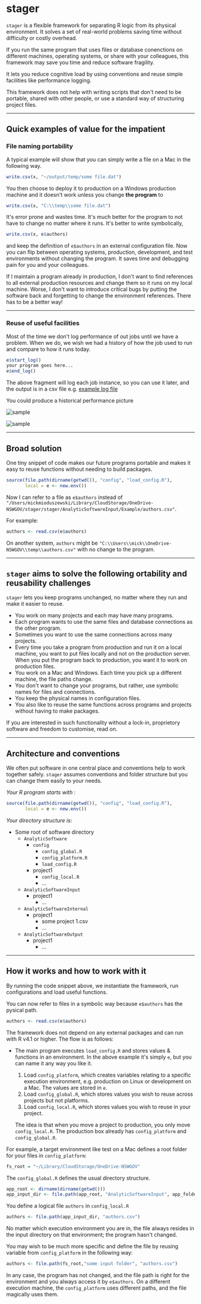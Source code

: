 # stager

`stager` is a flexible framework for separating R logic from its physical environment. It solves a set of real-world problems saving time without difficulty or costly overhead.

If you run the same program that uses files or database conenctions on different machines, operating systems, or share with your colleagues, this framework may save you time and reduce software fragility.

It lets you reduce cognitive load by using conventions and reuse simple facilities like performance logging.

This framework does not help with writing scripts that don't need to be portable, shared with other people, or use a standard way of structuring project files.

---

## Quick examples of value for the impatient

### File naming portability

A typical example will show that you can simply write a file on a Mac in the following way.

```r
write.csv(x, "~/output/temp/some file.dat")
```

You then choose to deploy it to production on a Windows production machine and it doesn't work unless you change **the program** to

```r
write.csv(x, "C:\\temp\\some file.dat")
```

It's error prone and wastes time. It's much better for the program to not have to change no matter where it runs. It's better to write symbolically,

```r
write.csv(x, e$authors)
```

and keep the definition of `e$authors` in an external configuration file. Now you can flip between operating systems, production, development, and test environments without changing the program. It saves time and debugging pain for you and your colleagues.

If I maintain a program already in production, I don't want to find references to all external production resources and change them so it runs on my local machine. Worse, I don't want to introduce critical bugs by putting the software back and forgetting to change the environment references. There has to be a better way!

---

### Reuse of useful facilities

Most of the time we don't log performance of out jobs until we have a problem. When we do, we wish we had a history of how the job used to run and compare to how it runs today.

```r
e$start_log()
your program goes here...
e$end_log()
```

The above fragment will log each job instance, so you can use it later, and the output is in a csv file e.g. [example log file](AnalyticSoftwareInternal/Example/Example.csv)

You could produce a historical performance picture

![sample](AnalyticSoftwareInternal/Example/log%20picture.png)

<img alt="sample" src="https://github.com/mickmioduszewski/stager/blob/main/AnalyticSoftwareInternal/Example/log%20picture.png">

---

## Broad solution

One tiny snippet of code makes our future programs portable and makes it easy to reuse functions without needing to build packages.

```r
source(file.path(dirname(getwd()), "config", "load_config.R"),
       local = e <- new.env())
```

Now I can refer to a file as `e$authors` instead of `"/Users/mickmioduszewski/Library/CloudStorage/OneDrive-NSWGOV/stager/stager/AnalyticSoftwareInput/Example/authors.csv"`.

For example:

```r
authors <- read.csv(e$authors)
```

On another system, `authors` might be  `"C:\\Users\\mick\\OneDrive-NSWGOV\\temp\\authors.csv"` with no change to the program.

---

## `stager` aims to solve the following ortability and reusability challenges

`stager` lets you keep programs unchanged, no matter where they run and make it easier to reuse.

* You work on many projects and each may have many programs.
* Each program wants to use the same files and database connections as the other program.
* Sometimes you want to use the same connections across many projects.
* Every time you take a program from production and run it on a local machine, you want to put files locally and not on the production server. When you put the program back to production, you want it to work on production files.
* You work on a Mac and Windows. Each time you pick up a different machine, the file paths change.
* You don't want to change your programs, but rather, use symbolic names for files and connections.
* You keep the physical names in configuration files.
* You also like to reuse the same functions across programs and projects without having to make packages.

If you are interested in such functionality without a lock-in, proprietory software and freedom to customise, read on.

---

## Architecture and conventions

We often put software in one central place and conventions help to work together safely. `stager` assumes conventions and folder structure but you can change them easily to your needs.

*Your R program starts with :*

```r
source(file.path(dirname(getwd()), "config", "load_config.R"),
       local = e <- new.env())
```

*Your directory structure is:*

* Some root of software directory
  * `AnalyticSoftware`
    * `config`
      * `config_global.R`
      * `config_platform.R`
      * `load_config.R`
    * project1
      * `config_local.R`
      * ...
  * `AnalyticSoftwareInput`
    * project1
      * ...
  * `AnalyticSoftwareInternal`
    * project1
      * some project 1.csv
      * ...
  * `AnalyticSoftwareOutput`
    * project1
      * ...

---

## How it works and how to work with it

By running the code snippet above, we instantiate the framework, run configurations and load useful functions.

You can now refer to files in a symbolic way because `e$authors` has the pysical path.

```r
authors <- read.csv(e$authors)
```

The framework does not depend on any external packages and can run with R v4.1 or higher. The flow is as follows:

* The main program executes `load_config.R` and stores values & functions in an environment. In the above example it's simply `e`, but you can name it any way you like it.
  1. Load `config_platform`, which creates variables relating to a specific execution environment, e.g. production on Linux or development on a Mac. The values are stored in `e`.
  2. Load `config_global.R`, which stores values you wish to reuse across projects but not platforms.
  3. Load `config_local.R`, which stores values you wish to reuse in your project.

  The idea is that when you move a project to production, you only move `config_local.R`. The production box already has `config_platform` and `config_global.R`.

For example, a target environment like test on a Mac defines a root folder for your files in `config_platform`:

  ```r
  fs_root = "~/Library/CloudStorage/OneDrive-NSWGOV"
  ```

The `config_global.R` defines the usual directory structure.

```r
app_root <- dirname(dirname(getwd()))
app_input_dir <- file.path(app_root, "AnalyticSoftwareInput", app_folder)
```

You define a logical file `authors` in `config_local.R`

```r
authors <- file.path(app_input_dir, "authors.csv")
```

No matter which execution environment you are in, the file always resides in the input directory on that environment; the program hasn't changed.

You may wish to be much more specific and define the file by reusing variable from `config_platform` in the following way:

```r
authors <- file.path(fs_root,"some input folder", "authors.csv")
```

In any case, the program has not changed, and the file path is right for the environment and you always access it by `e$authors`. On a different execution machine, the `config_platform` uses different paths, and the file magically uses them.
